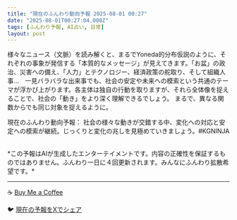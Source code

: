 ```yaml
---
title: "現在のふんわり動向予報 2025-08-01 00:27"
date: "2025-08-01T00:27:04.000Z"
tags: [ふんわり予報, AI占い, 日常]
layout: post
---
```


様々なニュース（文脈）を読み解くと、まるでYoneda的分布仮説のように、それぞれの事象が発信する「本質的なメッセージ」が見えてきます。「お盆」の政治、災害への備え、「人力」とテクノロジー、経済政策の舵取り、そして組織人事…　一見バラバラな出来事でも、社会の安定や未来への模索という共通のテーマが浮かび上がります。各主体は独自の行動を取りますが、それら全体像を捉えることで、社会の「動き」をより深く理解できるでしょう。  まるで、異なる関数からでも同じ対象を捉えるように。


現在のふんわり動向予報：
社会の様々な動きが交錯する中、変化への対応と安定への模索が継続。じっくりと変化の兆しを見極めていきましょう。#KGNINJA

<br>
*この予報はAIが生成したエンターテイメントです。内容の正確性を保証するものではありません。ふんわり一日に４回更新されます。みんなにふんわり拡散希望です。*

---
☕️ [Buy Me a Coffee](https://www.buymeacoffee.com/kgninja)

🐦 [現在の予報をXでシェア](https://twitter.com/intent/tweet?text=%E7%8F%BE%E5%9C%A8%E3%81%AE%E3%81%B5%E3%82%93%E3%82%8F%E3%82%8A%E4%BA%88%E5%A0%B1%3A%20%E3%80%8C%E6%A7%98%E3%80%85%E3%81%AA%E3%83%8B%E3%83%A5%E3%83%BC%E3%82%B9%EF%BC%88%E6%96%87%E8%84%88%EF%BC%89%E3%82%92%E8%AA%AD%E3%81%BF%E8%A7%A3%E3%81%8F%E3%81%A8%E3%80%81%E3%81%BE%E3%82%8B%E3%81%A7Yoneda%E7%9A%84%E5%88%86%E5%B8%83%E4%BB%AE%E8%AA%AC%E3%81%AE%E3%82%88%E3%81%86%E3%81%AB%E3%80%81%E3%81%9D%E3%82%8C%E3%81%9E%E3%82%8C%E3%81%AE%E4%BA%8B%E8%B1%A1%E3%81%8C%E7%99%BA%E4%BF%A1%E3%81%99%E3%82%8B%E3%80%8C%E6%9C%AC%E8%B3%AA%E7%9A%84%E3%81%AA%E3%83%A1%E3%83%83%E3%82%BB%E3%83%BC%E3%82%B8%E3%80%8D%E3%81%8C%E8%A6%8B%E3%81%88%E3%81%A6%E3%81%8D%E3%81%BE%E3%81%99%E3%80%82%E3%80%8D%23KGNINJA%20%E7%B6%9A%E3%81%8D%E3%81%AF%E3%83%96%E3%83%AD%E3%82%B0%E3%81%A7%EF%BC%81%F0%9F%91%87&url=https%3A%2F%2Fkg-ninja.github.io%2FFunwariyoso%2F)

